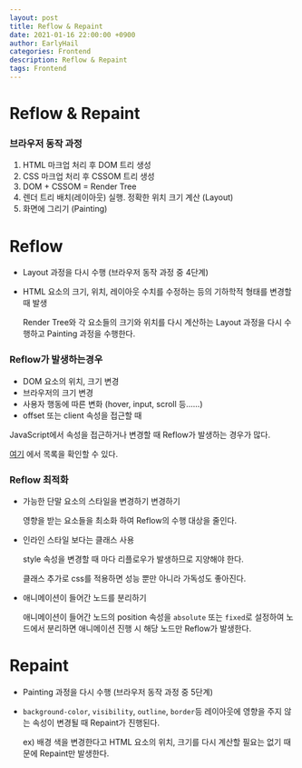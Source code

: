 ```yaml
---
layout: post
title: Reflow & Repaint
date: 2021-01-16 22:00:00 +0900
author: EarlyHail
categories: Frontend
description: Reflow & Repaint
tags: Frontend
---
```


# Reflow & Repaint

### 브라우저 동작 과정

1. HTML 마크업 처리 후 DOM 트리 생성
2. CSS 마크업 처리 후 CSSOM 트리 생성
3. DOM + CSSOM = Render Tree
4. 렌더 트리 배치(레이아웃) 실행. 정확한 위치 크기 계산 (Layout)
5. 화면에 그리기 (Painting)

# Reflow

- Layout 과정을 다시 수행 (브라우저 동작 과정 중 4단계)
- HTML 요소의 크기, 위치, 레이아웃 수치를 수정하는 등의 기하학적 형태를 변경할 때 발생

  Render Tree와 각 요소들의 크기와 위치를 다시 계산하는 Layout 과정을 다시 수행하고 Painting 과정을 수행한다.

### Reflow가 발생하는경우

- DOM 요소의 위치, 크기 변경
- 브라우저의 크기 변경
- 사용자 행동에 따른 변화 (hover, input, scroll 등......)
- offset 또는 client 속성을 접근할 때

JavaScript에서 속성을 접근하거나 변경할 때 Reflow가 발생하는 경우가 많다.

[여기](https://gist.github.com/paulirish/5d52fb081b3570c81e3a) 에서 목록을 확인할 수 있다.

### Reflow 최적화

- 가능한 단말 요소의 스타일을 변경하기 변경하기

  영향을 받는 요소들을 최소화 하여 Reflow의 수행 대상을 줄인다.

- 인라인 스타일 보다는 클래스 사용

  style 속성을 변경할 때 마다 리플로우가 발생하므로 지양해야 한다.

  클래스 추가로 css를 적용하면 성능 뿐만 아니라 가독성도 좋아진다.

- 애니메이션이 들어간 노드를 분리하기

  애니메이션이 들어간 노드의 position 속성을 `absolute` 또는 `fixed`로 설정하여 노드에서 분리하면 애니메이션 진행 시 해당 노드만 Reflow가 발생한다.

# Repaint

- Painting 과정을 다시 수행 (브라우저 동작 과정 중 5단계)
- `background-color`, `visibility`, `outline`, `border`등 레이아웃에 영향을 주지 않는 속성이 변경될 때 Repaint가 진행된다.

  ex) 배경 색을 변경한다고 HTML 요소의 위치, 크기를 다시 계산할 필요는 없기 때문에 Repaint만 발생한다.

